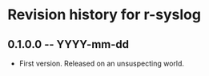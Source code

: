 # Revision history for r-syslog

## 0.1.0.0 -- YYYY-mm-dd

* First version. Released on an unsuspecting world.
